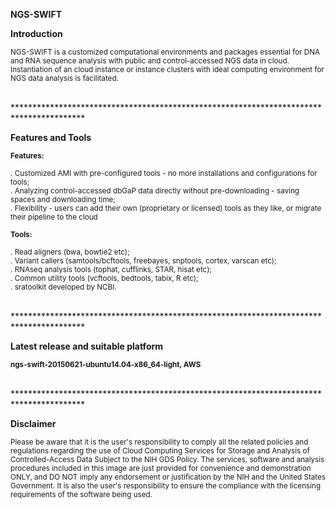 <b>NGS-SWIFT</b>


<b>Introduction</b>

<sub>NGS-SWIFT is a customized computational environments and packages essential for DNA and RNA sequence analysis with public and control-accessed NGS data in cloud. Instantiation of an cloud instance or instance clusters with ideal computing environment for NGS data analysis is facilitated.</sub>

<br />
****************************************************************************************

<b>Features and Tools</b>

<sub><b>Features:</b></sub>

<sub>. Customized AMI with pre-configured tools - no more installations and configurations for tools; </sub><br />
<sub>. Analyzing control-accessed dbGaP data directly without pre-downloading - saving spaces and downloading time; </sub><br />
<sub>. Flexibility  - users can add their own (proprietary or licensed) tools as they like, or migrate their pipeline to the cloud </sub><br />



<sub><b>Tools:</b></sub>

<sub>. Read aligners (bwa, bowtie2 etc); </sub><br />
<sub>. Variant callers (samtools/bcftools, freebayes, snptools, cortex, varscan etc); </sub><br />
<sub>. RNAseq analysis tools (tophat, cufflinks, STAR, hisat etc); </sub><br />
<sub>. Common utility tools (vcftools, bedtools, tabix, R etc); </sub><br />
<sub>. sratoolkit developed by NCBI. </sub><br />


<br />
****************************************************************************************

<b>Latest release and suitable platform</b>

<sub><b>ngs-swift-20150621-ubuntu14.04-x86_64-light, AWS</b></sub>

<br  />
****************************************************************************************

<b>Disclaimer</b>

<sub>Please be aware that it is the user's responsibility to comply all the related policies and 
regulations regarding the use of Cloud Computing Services for Storage and Analysis of 
Controlled-Access Data Subject to the NIH GDS Policy. The services, software and analysis 
procedures included in this image are just provided for convenience and demonstration ONLY, 
and DO NOT imply any endorsement or justification by the NIH and the United States Government. 
It is also the user's responsibility to ensure the compliance with the licensing requirements 
of the software being used.</sub>
